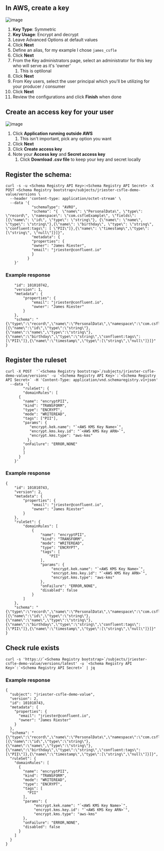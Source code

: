 ## In AWS, create a key

![image](https://github.com/user-attachments/assets/82c858b6-12a2-4a35-b7f4-bd915dc8bb4d)

1. **Key Type**: Symmetric
2. **Key Usage**: Encrypt and decrypt
3. Leave Advanced Options at default values
4. Click **Next**
5. Define an alias, for my example I chose `james_csfle`
6. Click **Next**
7. From the Key administrators page, select an administrator for this key who will serve as it's 'owner'
   1. This is optilonal
8. Click **Next**
9. From Key users, select the user principal which you'll be utilizing for your producer / consumer
10. Click **Next**
11. Review the configurations and click **Finish** when done

## Create an access key for your user

![image](https://github.com/user-attachments/assets/893b75e9-64e6-4824-b4c5-7e0706cbb397)

1. Click **Application running outside AWS**
   1. This isn't important, pick any option you want
2. Click **Next**
3. Click **Create access key**
4. Note your **Access key** and **Secret access key**
   1. Click **Download .csv file** to keep your key and secret locally

## Register the schema:

```
curl -s -u <Schema Registry API Key>:<Schema Registry API Secret> -X POST <Schema Registry bootstrap>/subjects/jriester-csfle-demo-value/versions \
  --header 'content-type: application/octet-stream' \
  --data '{
            "schemaType": "AVRO",
            "schema": "{  \"name\": \"PersonalData\", \"type\": \"record\", \"namespace\": \"com.csfleExample\", \"fields\": [{\"name\": \"id\", \"type\": \"string\"}, {\"name\": \"name\", \"type\": \"string\"},{\"name\": \"birthday\", \"type\": \"string\", \"confluent:tags\": [ \"PII\"]},{\"name\": \"timestamp\",\"type\": [\"string\", \"null\"]}]}",
            "metadata": {
            "properties": {
            "owner": "James Riester",
            "email": "jriester@confluent.io"
            }
          }
    }'
```

### Example response

```
    "id": 101010742,
    "version": 1,
    "metadata": {
        "properties": {
            "email": "jriester@confluent.io",
            "owner": "James Riester"
        }
    },
    "schema": "{\"type\":\"record\",\"name\":\"PersonalData\",\"namespace\":\"com.csfleExample\",\"fields\":[{\"name\":\"id\",\"type\":\"string\"},{\"name\":\"name\",\"type\":\"string\"},{\"name\":\"birthday\",\"type\":\"string\",\"confluent:tags\":[\"PII\"]},{\"name\":\"timestamp\",\"type\":[\"string\",\"null\"]}]}"
}
```

## Register the ruleset

```
curl -X POST  '`<Schema Registry bootstrap>`/subjects/jriester-csfle-demo-value/versions' -u `<Schema Registry API Key>`:`<Schema Registry API Secret>` -H 'Content-Type: application/vnd.schemaregistry.v1+json'
  --data '{
        "ruleSet": {
        "domainRules": [
      {
        "name": "encryptPII",
        "kind": "TRANSFORM",
        "type": "ENCRYPT",
        "mode": "WRITEREAD",
        "tags": ["PII"],
        "params": {
           "encrypt.kek.name": "`<AWS KMS Key Name>`",
           "encrypt.kms.key.id": "`<AWS KMS Key ARN>`",
           "encrypt.kms.type": "aws-kms"
          },
        "onFailure": "ERROR,NONE"
        }
        ]
      }
    }'
```

### Example response

```
{
    "id": 101010743,
    "version": 2,
    "metadata": {
        "properties": {
            "email": "jriester@confluent.io",
            "owner": "James Riester"
        }
    },
    "ruleSet": {
        "domainRules": [
            {
                "name": "encryptPII",
                "kind": "TRANSFORM",
                "mode": "WRITEREAD",
                "type": "ENCRYPT",
                "tags": [
                    "PII"
                ],
                "params": {
                     "encrypt.kek.name": "`<AWS KMS Key Name>`",
                     "encrypt.kms.key.id": "`<AWS KMS Key ARN>`",
                     "encrypt.kms.type": "aws-kms"
                },
                "onFailure": "ERROR,NONE",
                "disabled": false
            }
        ]
    },
    "schema": "{\"type\":\"record\",\"name\":\"PersonalData\",\"namespace\":\"com.csfleExample\",\"fields\":[{\"name\":\"id\",\"type\":\"string\"},{\"name\":\"name\",\"type\":\"string\"},{\"name\":\"birthday\",\"type\":\"string\",\"confluent:tags\":[\"PII\"]},{\"name\":\"timestamp\",\"type\":[\"string\",\"null\"]}]}"
}
```

## Check rule exists

```
curl -s 'https://`<Schema Registry bootstrap>`/subjects/jriester-csfle-demo-value/versions/latest' -u `<Schema Registry API Key>`:`<Schema Registry API Secret>` | jq
```

### Example response

```
{
  "subject": "jriester-csfle-demo-value",
  "version": 2,
  "id": 101010743,
  "metadata": {
    "properties": {
      "email": "jriester@confluent.io",
      "owner": "James Riester"
    }
  },
  "schema": "{\"type\":\"record\",\"name\":\"PersonalData\",\"namespace\":\"com.csfleExample\",\"fields\":[{\"name\":\"id\",\"type\":\"string\"},{\"name\":\"name\",\"type\":\"string\"},{\"name\":\"birthday\",\"type\":\"string\",\"confluent:tags\":[\"PII\"]},{\"name\":\"timestamp\",\"type\":[\"string\",\"null\"]}]}",
  "ruleSet": {
    "domainRules": [
      {
        "name": "encryptPII",
        "kind": "TRANSFORM",
        "mode": "WRITEREAD",
        "type": "ENCRYPT",
        "tags": [
          "PII"
        ],
        "params": {
             "encrypt.kek.name": "`<AWS KMS Key Name>`",
             "encrypt.kms.key.id": "`<AWS KMS Key ARN>`",
             "encrypt.kms.type": "aws-kms"
        },
        "onFailure": "ERROR,NONE",
        "disabled": false
      }
    ]
  }
}
```
